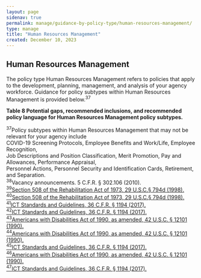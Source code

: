 ```yaml
---
layout: page
sidenav: true
permalink: manage/guidance-by-policy-type/human-resources-management/
type: manage
title: "Human Resources Management"
created: December 10, 2023
---
```


<h2 id="standards">
  Human Resources Management 
</h2>
The policy type Human Resources Management refers to policies that apply to the development, planning, management, and analysis of your agency workforce. Guidance for policy subtypes within Human Resources Management is provided below.<sup>37</sup>

<div class="q-table">
<p class="table-heading">
    <b>Table 8 Potential gaps, recommended inclusions, and recommended policy language for Human Resources Management policy subtypes.</b>
</p>
</div>

<a class="hover-large nolink"><sup>37</sup>Policy subtypes within Human Resources Management that may not be relevant for your agency include <br>COVID-19 Screening Protocols, Employee Benefits and Work/Life, Employee Recognition,<br> Job Descriptions and Position Classification, Merit Promotion, Pay and Allowances, Performance Appraisal,<br> Personnel Actions, Personnel Security and Identification Cards, Retirement, and Separation.
</a>
<br>
<a class="hover-large nolink"><sup>38</sup>Vacancy announcements. 5 C.F.R. § 302.106 (2010).
</a>
<br>
<a class="hover-large" href="https://www.govinfo.gov/content/pkg/USCODE-2011-title29/html/USCODE-2011-title29-chap16-subchapV-sec794d.htm"><sup>39</sup>Section 508 of the Rehabilitation Act of 1973, 29 U.S.C.§ 794d (1998).</a>
<br>
<a class="hover-large" href="https://www.govinfo.gov/content/pkg/USCODE-2011-title29/html/USCODE-2011-title29-chap16-subchapV-sec794d.htm"><sup>40</sup>Section 508 of the Rehabilitation Act of 1973, 29 U.S.C.§ 794d (1998).</a>
<br>
<a class="hover-large" href="https://www.access-board.gov/ict/ict-final-rule.pdf"><sup>41</sup>ICT Standards and Guidelines, 36 C.F.R. § 1194 (2017).</a>
<br>
<a class="hover-large" href="https://www.access-board.gov/ict/ict-final-rule.pdf"><sup>42</sup>ICT Standards and Guidelines, 36 C.F.R. § 1194 (2017).</a>
<br>
<a class="hover-large" href="https://www.govinfo.gov/content/pkg/USCODE-2009-title42/html/USCODE-2009-title42-chap126.htm"><sup>43</sup>Americans with Disabilities Act of 1990, as amended, 42 U.S.C. § 12101 (1990). </a>
<br>
<a class="hover-large" href="https://www.govinfo.gov/content/pkg/USCODE-2009-title42/html/USCODE-2009-title42-chap126.htm"><sup>44</sup>Americans with Disabilities Act of 1990, as amended, 42 U.S.C. § 12101 (1990). </a>
<br>
<a class="hover-large" href="https://www.access-board.gov/ict/ict-final-rule.pdf"><sup>45</sup>ICT Standards and Guidelines, 36 C.F.R. § 1194 (2017).</a>
<br>
<a class="hover-large" href="https://www.govinfo.gov/content/pkg/USCODE-2009-title42/html/USCODE-2009-title42-chap126.htm"><sup>46</sup>Americans with Disabilities Act of 1990, as amended, 42 U.S.C. § 12101 (1990). </a>
<br>
<a class="hover-large" href="https://www.access-board.gov/ict/ict-final-rule.pdf"><sup>47</sup>ICT Standards and Guidelines, 36 C.F.R. § 1194 (2017).</a>
<br>
